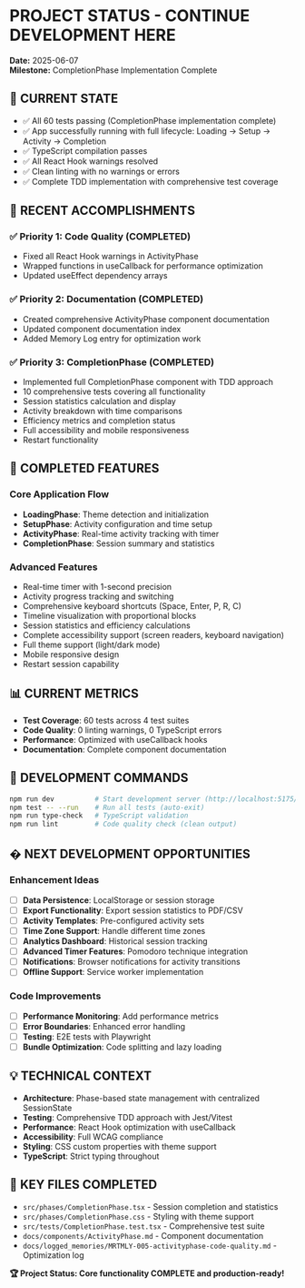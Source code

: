 # PROJECT STATUS - CONTINUE DEVELOPMENT HERE

**Date:** 2025-06-07  
**Milestone:** CompletionPhase Implementation Complete

## 🎯 CURRENT STATE
- ✅ All 60 tests passing (CompletionPhase implementation complete)
- ✅ App successfully running with full lifecycle: Loading → Setup → Activity → Completion
- ✅ TypeScript compilation passes
- ✅ All React Hook warnings resolved
- ✅ Clean linting with no warnings or errors
- ✅ Complete TDD implementation with comprehensive test coverage

## 🚀 RECENT ACCOMPLISHMENTS

### ✅ Priority 1: Code Quality (COMPLETED)
- Fixed all React Hook warnings in ActivityPhase
- Wrapped functions in useCallback for performance optimization
- Updated useEffect dependency arrays

### ✅ Priority 2: Documentation (COMPLETED)
- Created comprehensive ActivityPhase component documentation
- Updated component documentation index
- Added Memory Log entry for optimization work

### ✅ Priority 3: CompletionPhase (COMPLETED)
- Implemented full CompletionPhase component with TDD approach
- 10 comprehensive tests covering all functionality
- Session statistics calculation and display
- Activity breakdown with time comparisons
- Efficiency metrics and completion status
- Full accessibility and mobile responsiveness
- Restart functionality

## 🎉 COMPLETED FEATURES

### Core Application Flow
- **LoadingPhase**: Theme detection and initialization
- **SetupPhase**: Activity configuration and time setup
- **ActivityPhase**: Real-time activity tracking with timer
- **CompletionPhase**: Session summary and statistics

### Advanced Features
- Real-time timer with 1-second precision
- Activity progress tracking and switching
- Comprehensive keyboard shortcuts (Space, Enter, P, R, C)
- Timeline visualization with proportional blocks
- Session statistics and efficiency calculations
- Complete accessibility support (screen readers, keyboard navigation)
- Full theme support (light/dark mode)
- Mobile responsive design
- Restart session capability

## 📊 CURRENT METRICS
- **Test Coverage**: 60 tests across 4 test suites
- **Code Quality**: 0 linting warnings, 0 TypeScript errors
- **Performance**: Optimized with useCallback hooks
- **Documentation**: Complete component documentation

## 🔧 DEVELOPMENT COMMANDS
```bash
npm run dev          # Start development server (http://localhost:5175/)
npm test -- --run    # Run all tests (auto-exit)
npm run type-check   # TypeScript validation
npm run lint         # Code quality check (clean output)
```

## � NEXT DEVELOPMENT OPPORTUNITIES

### Enhancement Ideas
- [ ] **Data Persistence**: LocalStorage or session storage
- [ ] **Export Functionality**: Export session statistics to PDF/CSV
- [ ] **Activity Templates**: Pre-configured activity sets
- [ ] **Time Zone Support**: Handle different time zones
- [ ] **Analytics Dashboard**: Historical session tracking
- [ ] **Advanced Timer Features**: Pomodoro technique integration
- [ ] **Notifications**: Browser notifications for activity transitions
- [ ] **Offline Support**: Service worker implementation

### Code Improvements
- [ ] **Performance Monitoring**: Add performance metrics
- [ ] **Error Boundaries**: Enhanced error handling
- [ ] **Testing**: E2E tests with Playwright
- [ ] **Bundle Optimization**: Code splitting and lazy loading

## 💡 TECHNICAL CONTEXT
- **Architecture**: Phase-based state management with centralized SessionState
- **Testing**: Comprehensive TDD approach with Jest/Vitest
- **Performance**: React Hook optimization with useCallback
- **Accessibility**: Full WCAG compliance
- **Styling**: CSS custom properties with theme support
- **TypeScript**: Strict typing throughout

## 📁 KEY FILES COMPLETED
- `src/phases/CompletionPhase.tsx` - Session completion and statistics
- `src/phases/CompletionPhase.css` - Styling with theme support
- `src/tests/CompletionPhase.test.tsx` - Comprehensive test suite
- `docs/components/ActivityPhase.md` - Component documentation
- `docs/logged_memories/MRTMLY-005-activityphase-code-quality.md` - Optimization log

**🏆 Project Status: Core functionality COMPLETE and production-ready!**
